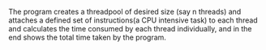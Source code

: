 The program creates a threadpool of desired size (say n threads) and attaches a defined set of instructions(a CPU intensive task) to each thread and calculates the time consumed by each thread individually,  and in the end shows the total time taken by the program.
